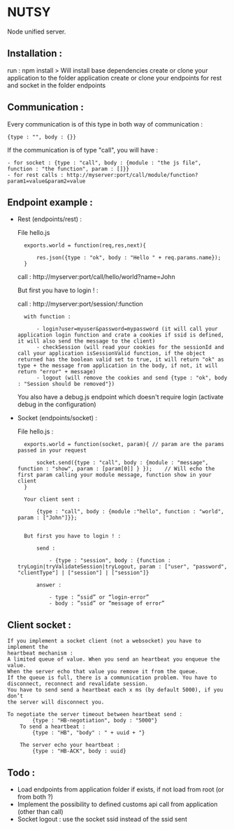 NUTSY
=====

Node unified server.

Installation :
--------------

run : npm install > Will install base dependencies
create or clone your application to the folder application
create or clone your endpoints for rest and socket in the folder endpoints

Communication :
---------------

Every communication is of this type in both way of communication :

    {type : "", body : {}}

If the communication is of type "call", you will have :

    - for socket : {type : "call", body : {module : "the js file", function : "the function", param : []}}
    - for rest calls : http://myserver:port/call/module/function?param1=value&param2=value

Endpoint example :
------------------

- Rest (endpoints/rest) :

    File hello.js

        exports.world = function(req,res,next){

            res.json({type : "ok", body : "Hello " + req.params.name});
        }

    call : http://myserver:port/call/hello/world?name=John

    But first you have to login ! :

    call : http://myserver:port/session/:function

        with function :

            - login?user=myuser&password=mypassword (it will call your application login function and crate a cookies if ssid is defined, it will also send the message to the client)
            - checkSession (will read your cookies for the sessionId and call your application isSessionValid function, if the object returned has the boolean valid set to true, it will return "ok" as type + the message from application in the body, if not, it will return "error" + message)
            - logout (will remove the cookies and send {type : "ok", body : "Session should be removed"})


    You also have a debug.js endpoint which doesn't require login (activate debug in the configuration)


- Socket (endpoints/socket) :

    File hello.js :

        exports.world = function(socket, param){ // param are the params passed in your request

            socket.send({type : "call", body : {module : "message", function : "show", param : [param[0]] } });    // Will echo the first param calling your module message, function show in your client
        }

        Your client sent :

            {type : "call", body : {module :"hello", function : "world", param : ["John"]}};


        But first you have to login ! :

            send :

                - {type : "session", body : {function : tryLogin|tryValidateSession|tryLogout, param : ["user", "password", "clientType"] | ["session"] | ["session"]}

            answer :

                - type : “ssid” or “login-error”
                - body : ”ssid” or “message of error”



Client socket :
---------------

    If you implement a socket client (not a websocket) you have to implement the 
    heartbeat mechanism :
    A limited queue of value. When you send an heartbeat you enqueue the value.
    When the server echo that value you remove it from the queue.
    If the queue is full, there is a communication problem. You have to 
    disconnect, reconnect and revalidate session.
    You have to send send a heartbeat each x ms (by default 5000), if you don’t 
    the server will disconnect you.

    To negotiate the server timeout between heartbeat send :
            {type : "HB-negotiation", body : "5000"}
        To send a heartbeat :
            {type : "HB", "body" : " + uuid + "}

        The server echo your heartbeat :
            {type : "HB-ACK", body : uuid}



Todo :
------

- Load endpoints from application folder if exists, if not load from root (or from both ?)
- Implement the possibility to defined customs api call from application (other than call)
- Socket logout : use the socket ssid instead of the ssid sent 